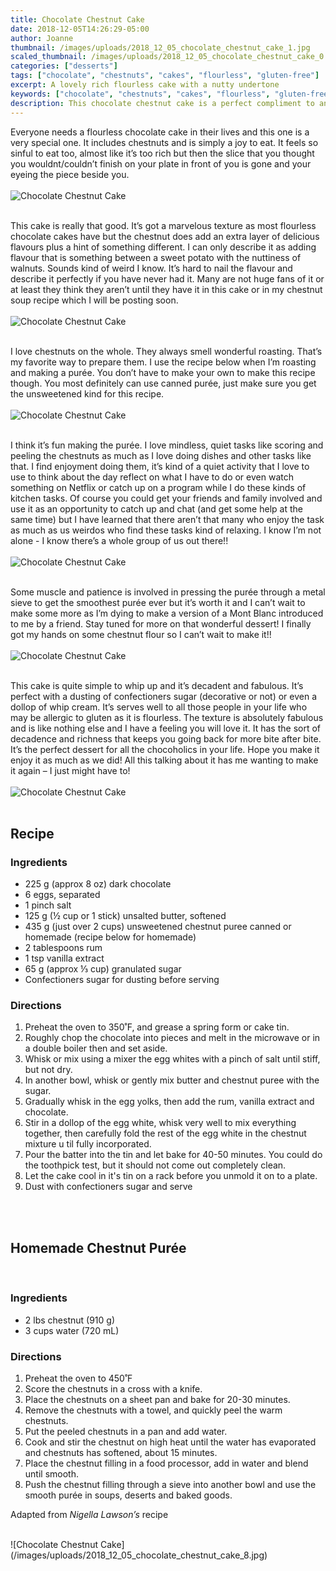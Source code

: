 ```yaml
---
title: Chocolate Chestnut Cake
date: 2018-12-05T14:26:29-05:00
author: Joanne
thumbnail: /images/uploads/2018_12_05_chocolate_chestnut_cake_1.jpg
scaled_thumbnail: /images/uploads/2018_12_05_chocolate_chestnut_cake_0.jpg
categories: ["desserts"]
tags: ["chocolate", "chestnuts", "cakes", "flourless", "gluten-free"]
excerpt: A lovely rich flourless cake with a nutty undertone
keywords: ["chocolate", "chestnuts", "cakes", "flourless", "gluten-free"]
description: This chocolate chestnut cake is a perfect compliment to any joyous occasion. This cake has a rich and almost nutty flavour from its roasted chestnuts. This chocolate chestnut cake will make you never look at chestnuts the same way again.
---
```


Everyone needs a flourless chocolate cake in their lives and this one is a very special one. It includes chestnuts and is simply a joy to eat. It feels so sinful to eat too, almost like it’s too rich but then the slice that you thought you wouldnt/couldn’t finish on your plate in front of you is gone and your eyeing the piece beside you.
</br>
</br>
![Chocolate Chestnut Cake](/images/uploads/2018_12_05_chocolate_chestnut_cake_2.jpg)
</br>
</br>

This cake is really that good. It’s got a marvelous texture as most flourless chocolate cakes have but the chestnut does add an extra layer of delicious flavours plus a hint of something different. I can only describe it as adding flavour that is something between a sweet potato with the nuttiness of walnuts. Sounds kind of weird I know. It’s hard to nail the flavour and describe it perfectly if you have never had it. Many are not huge fans of it or at least they think they aren’t until they have it in this cake or in my chestnut soup recipe which I will be posting soon.
</br>
</br>
![Chocolate Chestnut Cake](/images/uploads/2018_12_05_chocolate_chestnut_cake_3.jpg)
</br>
</br>

I love chestnuts on the whole. They always smell wonderful roasting. That’s my favorite way to prepare them. I use the recipe below when I’m roasting and making a purée. You don’t have to make your own to make this recipe though.  You most definitely can use canned purée, just make sure you get the unsweetened kind for this recipe.
</br>
</br>
![Chocolate Chestnut Cake](/images/uploads/2018_12_05_chocolate_chestnut_cake_4.jpg)
</br>
</br>

I think it’s fun making the purée. I love mindless, quiet tasks like scoring and peeling the chestnuts as much as I love doing dishes and other tasks like that. I find enjoyment doing them, it’s kind of a quiet activity that I love to use to think about the day reflect on what I have to do or even watch something on Netflix or catch up on a program while I do these kinds of kitchen tasks. Of course you could get your friends and family involved and use it as an opportunity to catch up and chat (and get some help at the same time) but I have learned that there aren’t that many who enjoy the task as much as us weirdos who find these tasks kind of relaxing. I know I’m not alone - I know there’s a whole group of us out there!!
</br>
</br>
![Chocolate Chestnut Cake](/images/uploads/2018_12_05_chocolate_chestnut_cake_5.jpg)
</br>
</br>

Some muscle and patience is involved in pressing the purée through a metal sieve to get the smoothest purée ever but it’s worth it and I can’t wait to make some more as I’m dying to make a version of a Mont Blanc introduced to me by a friend.  Stay tuned for more on that wonderful dessert! I finally got my hands on some chestnut flour so I can’t wait to make it!!
</br>
</br>
![Chocolate Chestnut Cake](/images/uploads/2018_12_05_chocolate_chestnut_cake_6.jpg)
</br>
</br>

This cake is quite simple to whip up and it’s decadent and fabulous. It’s perfect with a dusting of confectioners sugar (decorative or not) or even a dollop of whip cream.  It’s serves well to all those people in your life who may be allergic to gluten as it is flourless. The texture is absolutely fabulous and is like nothing else and I have a feeling you will love it. It has the sort of decadence and richness  that keeps you going back for more bite after bite. It’s the perfect dessert for all the chocoholics in your life. Hope you make it enjoy it as much as we did! All this talking about it has me wanting to make it again – I just might have to!
</br>
</br>
![Chocolate Chestnut Cake](/images/uploads/2018_12_05_chocolate_chestnut_cake_7.jpg)
</br>
</br>

## Recipe

### Ingredients

* 225 g (approx 8 oz) dark chocolate
* 6 eggs, separated
* 1 pinch salt
* 125 g (&frac12; cup or 1 stick) unsalted butter, softened
* 435 g (just over 2 cups) unsweetened chestnut puree canned or homemade (recipe below for homemade) 
* 2 tablespoons rum
* 1 tsp vanilla extract 
* 65 g (approx &frac13; cup)  granulated sugar
* Confectioners sugar for dusting before serving 

### Directions

1. Preheat the oven to 350˚F, and grease a spring form or cake tin.
1. Roughly chop the chocolate into pieces and melt in the microwave or in a double boiler then and set aside.
1. Whisk or mix using a mixer the egg whites with a pinch of salt until stiff, but not dry.
1. In another bowl, whisk or gently mix butter and chestnut puree with the sugar. 
1. Gradually whisk in the egg yolks, then add the rum, vanilla extract and chocolate.
1. Stir in a dollop of the egg white, whisk very well to mix everything together, then carefully fold the rest of the egg white in the chestnut mixture u til fully incorporated. 
1. Pour the batter into the tin and let bake for 40-50 minutes. You could do the toothpick test, but it should not come out completely clean. 
1. Let the cake cool in it's tin on a rack before you unmold it on to a plate.
1. Dust with confectioners sugar and serve
</br>
</br>

## Homemade Chestnut Purée
</br>

### Ingredients 

* 2 lbs chestnut (910 g)
* 3 cups water (720 mL)

### Directions

1. Preheat the oven to 450˚F 
2. Score the chestnuts in a cross with a knife.
3. Place the chestnuts on a sheet pan and bake for 20-30 minutes.
4. Remove the chestnuts with a towel, and quickly peel the warm chestnuts.
5. Put the peeled chestnuts in a pan and add water.
6. Cook and stir the chestnut on high heat until the water has evaporated and chestnuts has softened, about 15 minutes.
7. Place the chestnut filling in a food processor, add in water and blend until smooth.
8. Push the chestnut filling through a sieve into another bowl and use the smooth purée in soups, deserts and baked goods. 

Adapted from _Nigella Lawson’s_ recipe 

</br>
![Chocolate Chestnut Cake](/images/uploads/2018_12_05_chocolate_chestnut_cake_8.jpg)